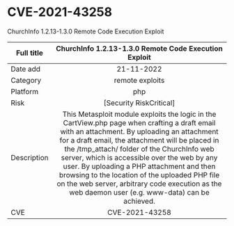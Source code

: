 # CVE-2021-43258

ChurchInfo 1.2.13-1.3.0 Remote Code Execution Exploit

| Full title  |                                                                                                                                                                                                                       ChurchInfo 1.2.13-1.3.0 Remote Code Execution Exploit                                                                                                                                                                                                                        |
| ----------- | :------------------------------------------------------------------------------------------------------------------------------------------------------------------------------------------------------------------------------------------------------------------------------------------------------------------------------------------------------------------------------------------------------------------------------------------------------------------------------------------------: |
| Date add    |                                                                                                                                                                                                                                             21-11-2022                                                                                                                                                                                                                                             |
| Category    |                                                                                                                                                                                                                                          remote exploits                                                                                                                                                                                                                                           |
| Platform    |                                                                                                                                                                                                                                                php                                                                                                                                                                                                                                                 |
| Risk        |                                                                                                                                                                                                                                      [Security RiskCritical]                                                                                                                                                                                                                                       |
| Description | This Metasploit module exploits the logic in the CartView.php page when crafting a draft email with an attachment. By uploading an attachment for a draft email, the attachment will be placed in the /tmp_attach/ folder of the ChurchInfo web server, which is accessible over the web by any user. By uploading a PHP attachment and then browsing to the location of the uploaded PHP file on the web server, arbitrary code execution as the web daemon user (e.g. www-data) can be achieved. |
| CVE         |                                                                                                                                                                                                                                           CVE-2021-43258                                                                                                                                                                                                                                           |
